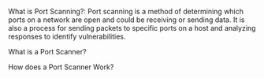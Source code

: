 What is Port Scanning?:
  Port scanning is a method of determining which ports on a network are open and could be receiving or sending data. It is also a process for sending packets to specific ports on a host and analyzing responses to identify vulnerabilities.

What is a Port Scanner?

How does a Port Scanner Work?
